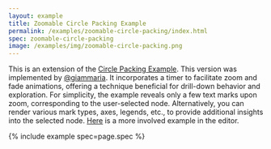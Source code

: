 ```yaml
---
layout: example
title: Zoomable Circle Packing Example
permalink: /examples/zoomable-circle-packing/index.html
spec: zoomable-circle-packing
image: /examples/img/zoomable-circle-packing.png
---
```


This is an extension of the [Circle Packing Example](../circle-packing). This version was implemented by [@giammaria](https://github.com/Giammaria). It incorporates a timer to facilitate zoom and fade animations, offering a technique beneficial for drill-down behavior and exploration. For simplicity, the example reveals only a few text marks upon zoom, corresponding to the user-selected node. Alternatively, you can render various mark types, axes, legends, etc., to provide additional insights into the selected node. [Here](https://vega.github.io/editor/#/gist/566dc5abf4ba78d4187b1788c96136ac/spec.json) is a more involved example in the editor.

{% include example spec=page.spec %}